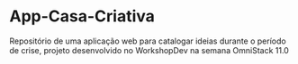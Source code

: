 # App-Casa-Criativa
Repositório de uma aplicação web para catalogar ideias durante o período de crise, projeto desenvolvido no WorkshopDev na semana OmniStack 11.0
